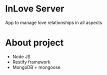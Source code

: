 # InLove Server
App to manage love relationships in all aspects


# About project
- Node JS
- Restify framework
- MongoDB +  mongoose
